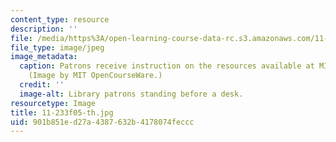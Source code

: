 ```yaml
---
content_type: resource
description: ''
file: /media/https%3A/open-learning-course-data-rc.s3.amazonaws.com/11-233-crafting-research-questions-and-qualitative-methodology-fall-2005/901b851ed27a4387632b4178074feccc_11-233f05-th.jpg
file_type: image/jpeg
image_metadata:
  caption: Patrons receive instruction on the resources available at MIT's Rotch Library.
    (Image by MIT OpenCourseWare.)
  credit: ''
  image-alt: Library patrons standing before a desk.
resourcetype: Image
title: 11-233f05-th.jpg
uid: 901b851e-d27a-4387-632b-4178074feccc
---
```

